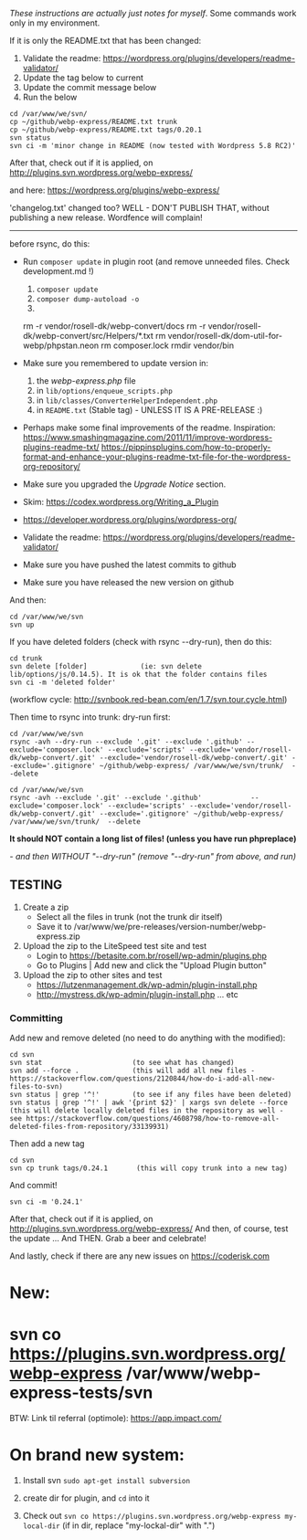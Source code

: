 *These instructions are actually just notes for myself*. Some commands work only in my environment.

If it is only the README.txt that has been changed:

1. Validate the readme: https://wordpress.org/plugins/developers/readme-validator/
2. Update the tag below to current
3. Update the commit message below
4. Run the below
```
cd /var/www/we/svn/
cp ~/github/webp-express/README.txt trunk
cp ~/github/webp-express/README.txt tags/0.20.1
svn status
svn ci -m 'minor change in README (now tested with Wordpress 5.8 RC2)'
```

After that, check out if it is applied, on http://plugins.svn.wordpress.org/webp-express/

and here:
https://wordpress.org/plugins/webp-express/

'changelog.txt' changed too?
WELL - DON'T PUBLISH THAT, without publishing a new release. Wordfence will complain!

-------------------





before rsync, do this:

- Run `composer update` in plugin root (and remove unneeded files. Check development.md !)
  1. `composer update`
  2. `composer dump-autoload -o`
  3.  
    rm -r vendor/rosell-dk/webp-convert/docs
    rm -r vendor/rosell-dk/webp-convert/src/Helpers/*.txt
    rm vendor/rosell-dk/dom-util-for-webp/phpstan.neon
    rm composer.lock
    rmdir vendor/bin

- Make sure you remembered to update version in:
  1. the *webp-express.php* file
  2. in `lib/options/enqueue_scripts.php`
  3. in `lib/classes/ConverterHelperIndependent.php`
  4. in `README.txt` (Stable tag) - UNLESS IT IS A PRE-RELEASE :)
- Perhaps make some final improvements of the readme.
    Inspiration: https://www.smashingmagazine.com/2011/11/improve-wordpress-plugins-readme-txt/
https://pippinsplugins.com/how-to-properly-format-and-enhance-your-plugins-readme-txt-file-for-the-wordpress-org-repository/
- Make sure you upgraded the *Upgrade Notice* section.
- Skim: https://codex.wordpress.org/Writing_a_Plugin
- https://developer.wordpress.org/plugins/wordpress-org/
- Validate the readme: https://wordpress.org/plugins/developers/readme-validator/
- Make sure you have pushed the latest commits to github
- Make sure you have released the new version on github

And then:

```
cd /var/www/we/svn
svn up
```

If you have deleted folders (check with rsync --dry-run), then do this:
```
cd trunk
svn delete [folder]             (ie: svn delete lib/options/js/0.14.5). It is ok that the folder contains files
svn ci -m 'deleted folder'
```
(workflow cycle: http://svnbook.red-bean.com/en/1.7/svn.tour.cycle.html)

Then time to rsync into trunk:
dry-run first:
```
cd /var/www/we/svn
rsync -avh --dry-run --exclude '.git' --exclude '.github' --exclude='composer.lock' --exclude='scripts' --exclude='vendor/rosell-dk/webp-convert/.git' --exclude='vendor/rosell-dk/webp-convert/.git' --exclude='.gitignore' ~/github/webp-express/ /var/www/we/svn/trunk/  --delete
```

```
cd /var/www/we/svn
rsync -avh --exclude '.git' --exclude '.github'            --exclude='composer.lock' --exclude='scripts' --exclude='vendor/rosell-dk/webp-convert/.git' --exclude='.gitignore' ~/github/webp-express/ /var/www/we/svn/trunk/  --delete
```

**It should NOT contain a long list of files! (unless you have run phpreplace)**

*- and then WITHOUT "--dry-run" (remove "--dry-run" from above, and run)*


## TESTING

1. Create a zip
   - Select all the files in trunk (not the trunk dir itself)
   - Save it to /var/www/we/pre-releases/version-number/webp-express.zip
2. Upload the zip to the LiteSpeed test site and test
   - Login to https://betasite.com.br/rosell/wp-admin/plugins.php
   - Go to Plugins | Add new and click the "Upload Plugin button"
3. Upload the zip to other sites and test
   - https://lutzenmanagement.dk/wp-admin/plugin-install.php
   - http://mystress.dk/wp-admin/plugin-install.php
   ... etc


### Committing
Add new and remove deleted (no need to do anything with the modified):
```
cd svn
svn stat                      (to see what has changed)
svn add --force .             (this will add all new files - https://stackoverflow.com/questions/2120844/how-do-i-add-all-new-files-to-svn)
svn status | grep '^!'        (to see if any files have been deleted)
svn status | grep '^!' | awk '{print $2}' | xargs svn delete --force          (this will delete locally deleted files in the repository as well - see https://stackoverflow.com/questions/4608798/how-to-remove-all-deleted-files-from-repository/33139931)
```

Then add a new tag
```
cd svn
svn cp trunk tags/0.24.1       (this will copy trunk into a new tag)
```

And commit!
```
svn ci -m '0.24.1'
```


After that, check out if it is applied, on http://plugins.svn.wordpress.org/webp-express/
And then, of course, test the update
... And THEN. Grab a beer and celebrate!

And lastly, check if there are any new issues on https://coderisk.com


# New:

# svn co https://plugins.svn.wordpress.org/webp-express /var/www/webp-express-tests/svn


BTW: Link til referral (optimole): https://app.impact.com/



# On brand new system:

1. Install svn
`sudo apt-get install subversion`

2. create dir for plugin, and `cd` into it
3. Check out
`svn co https://plugins.svn.wordpress.org/webp-express my-local-dir` (if in dir, replace "my-lockal-dir" with ".")
